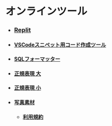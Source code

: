 # オンラインツール

- ### [Replit](https://replit.com/)
- #### [VSCodeスニペット用コード作成ツール](https://migi.me/vsc_snippet/)
- #### [SQLフォーマッター](https://atl2.net/webtool/sql%E3%83%95%E3%82%A9%E3%83%BC%E3%83%9E%E3%83%83%E3%82%BF%E3%83%BCfor-web/)
- #### [正規表現 大](https://regex101.com/)
- #### [正規表現 小](https://php-regexp.a-zumi.net/preg_replace)
- #### [写真素材](https://www.pakutaso.com/)
  - #### [利用規約](https://www.pakutaso.com/userpolicy.html)
